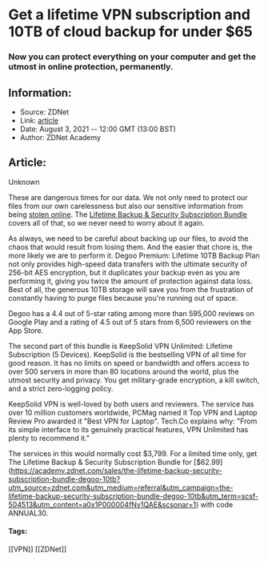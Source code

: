 # Get a lifetime VPN subscription and 10TB of cloud backup for under $65
### Now you can protect everything on your computer and get the utmost in online protection, permanently.

## Information:
+ Source: ZDNet
+ Link: [article](https://www.zdnet.com/article/get-a-lifetime-vpn-subscription-and-10tb-of-cloud-backup-for-under-65/)
+ Date: August 3, 2021 -- 12:00 GMT (13:00 BST)
+ Author: ZDNet Academy


## Article:
Unknown

These are dangerous times for our data. We not only need to protect our files from our own carelessness but also our sensitive information from being [stolen online](https://www.zdnet.com/article/these-hackers-posed-as-an-aerobics-instructor-online-to-trick-their-targets-into-downloading-malware/). The [Lifetime Backup & Security Subscription Bundle](https://academy.zdnet.com/sales/the-lifetime-backup-security-subscription-bundle-degoo-10tb?utm_source=zdnet.com&utm_medium=referral&utm_campaign=the-lifetime-backup-security-subscription-bundle-degoo-10tb&utm_term=scsf-504513&utm_content=a0x1P000004fNy1QAE&scsonar=1) covers all of that, so we never need to worry about it again.


As always, we need to be careful about backing up our files, to avoid the chaos that would result from losing them. And the easier that chore is, the more likely we are to perform it. Degoo Premium: Lifetime 10TB Backup Plan not only provides high-speed data transfers with the ultimate security of 256-bit AES encryption, but it duplicates your backup even as you are performing it, giving you twice the amount of protection against data loss. Best of all, the generous 10TB storage will save you from the frustration of constantly having to purge files because you're running out of space.

Degoo has a 4.4 out of 5-star rating among more than 595,000 reviews on Google Play and a rating of 4.5 out of 5 stars from 6,500 reviewers on the App Store.

The second part of this bundle is KeepSolid VPN Unlimited: Lifetime Subscription (5 Devices). KeepSolid is the bestselling VPN of all time for good reason. It has no limits on speed or bandwidth and offers access to over 500 servers in more than 80 locations around the world, plus the utmost security and privacy. You get military-grade encryption, a kill switch, and a strict zero-logging policy.

KeepSolid VPN is well-loved by both users and reviewers. The service has over 10 million customers worldwide, PCMag named it Top VPN and Laptop Review Pro awarded it "Best VPN for Laptop". Tech.Co explains why: "From its simple interface to its genuinely practical features, VPN Unlimited has plenty to recommend it."

The services in this would normally cost $3,799. For a limited time only, get The Lifetime Backup & Security Subscription Bundle for [$62.99](https://academy.zdnet.com/sales/the-lifetime-backup-security-subscription-bundle-degoo-10tb?utm_source=zdnet.com&utm_medium=referral&utm_campaign=the-lifetime-backup-security-subscription-bundle-degoo-10tb&utm_term=scsf-504513&utm_content=a0x1P000004fNy1QAE&scsonar=1) with code ANNUAL30.





#### Tags:
[[VPN]] [[ZDNet]]
